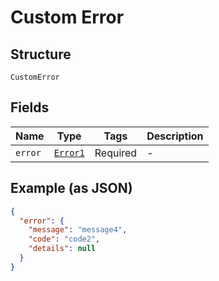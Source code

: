 
# Custom Error

## Structure

`CustomError`

## Fields

| Name | Type | Tags | Description |
|  --- | --- | --- | --- |
| `error` | [`Error1`](../../doc/models/error-1.md) | Required | - |

## Example (as JSON)

```json
{
  "error": {
    "message": "message4",
    "code": "code2",
    "details": null
  }
}
```


